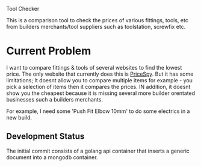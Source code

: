  Tool Checker

This is a comparison tool to check the prices of various fittings, tools, etc from builders merchants/tool suppliers such as toolstation, screwfix etc.

# Current Problem

I want to compare fittings & tools of several websites to find the lowest price. The only website that currently does this is [PriceSpy](https://pricespy.co.uk/). But it has some limitations; It doesnt allow you to compare multiple items for example - you pick a selection of items then it compares the prices. IN addition, it doesnt show you the cheapest because it is missing several more builder orentated businesses such a builders merchants. 

For example, I need some 'Push Fit Elbow 10mm' to do some electrics in a new build.

## Development Status

The initial commit consists of a golang api container that inserts a generic document into a mongodb container.
